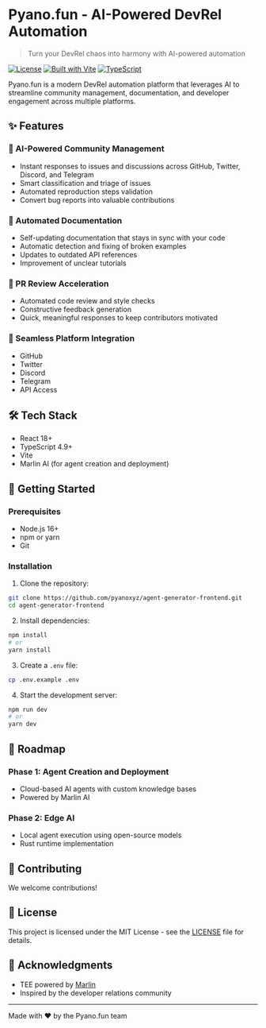 # Pyano.fun - AI-Powered DevRel Automation

> Turn your DevRel chaos into harmony with AI-powered automation

[![License](https://img.shields.io/badge/license-MIT-blue.svg)](LICENSE)
[![Built with Vite](https://img.shields.io/badge/built%20with-Vite-646CFF.svg)](https://vitejs.dev/)
[![TypeScript](https://img.shields.io/badge/TypeScript-4.9+-blue.svg)](https://www.typescriptlang.org/)

Pyano.fun is a modern DevRel automation platform that leverages AI to streamline community management, documentation, and developer engagement across multiple platforms.

## ✨ Features

### 🤖 AI-Powered Community Management

- Instant responses to issues and discussions across GitHub, Twitter, Discord, and Telegram
- Smart classification and triage of issues
- Automated reproduction steps validation
- Convert bug reports into valuable contributions

### 📝 Automated Documentation

- Self-updating documentation that stays in sync with your code
- Automatic detection and fixing of broken examples
- Updates to outdated API references
- Improvement of unclear tutorials

### 🚀 PR Review Acceleration

- Automated code review and style checks
- Constructive feedback generation
- Quick, meaningful responses to keep contributors motivated

### 🔄 Seamless Platform Integration

- GitHub
- Twitter
- Discord
- Telegram
- API Access

## 🛠️ Tech Stack

- React 18+
- TypeScript 4.9+
- Vite
- Marlin AI (for agent creation and deployment)

## 🚀 Getting Started

### Prerequisites

- Node.js 16+
- npm or yarn
- Git

### Installation

1. Clone the repository:

```bash
git clone https://github.com/pyanoxyz/agent-generator-frontend.git
cd agent-generator-frontend
```

2. Install dependencies:

```bash
npm install
# or
yarn install
```

3. Create a `.env` file:

```bash
cp .env.example .env
```

4. Start the development server:

```bash
npm run dev
# or
yarn dev
```

## 🔮 Roadmap

### Phase 1: Agent Creation and Deployment

- Cloud-based AI agents with custom knowledge bases
- Powered by Marlin AI

### Phase 2: Edge AI

- Local agent execution using open-source models
- Rust runtime implementation

## 🤝 Contributing

We welcome contributions!

## 📝 License

This project is licensed under the MIT License - see the [LICENSE](LICENSE) file for details.

## 🙏 Acknowledgments

- TEE powered by [Marlin](https://marlin.org)
- Inspired by the developer relations community

---

Made with ❤️ by the Pyano.fun team
